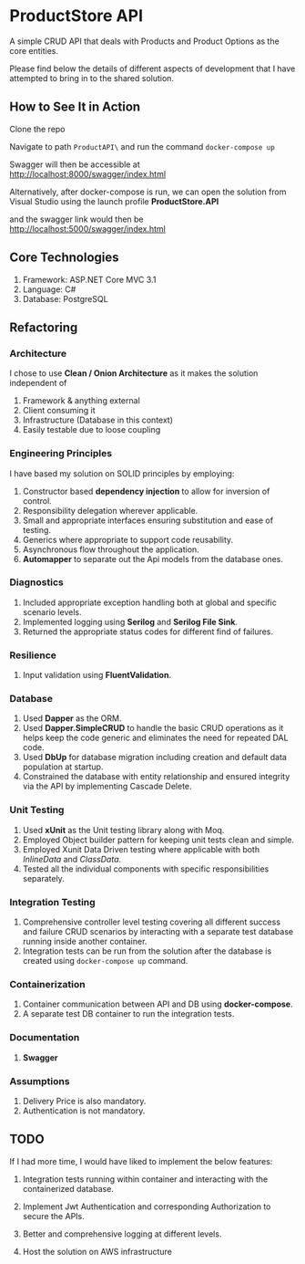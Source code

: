 # ProductStore API

A simple CRUD API that deals with Products and Product Options as the core entities.

Please find below the details of different aspects of development that I have attempted to bring in to the shared solution.


## How to See It in Action

Clone the repo

Navigate to path `ProductAPI\` and run the command `docker-compose up`

Swagger will then be accessible at  [http://localhost:8000/swagger/index.html](http://localhost:8000/swagger/index.html)  

Alternatively, after docker-compose is run, we can open the solution from Visual Studio using the launch profile **ProductStore.API**
 
and the swagger link would then be [http://localhost:5000/swagger/index.html](http://localhost:5000/swagger/index.html)


## Core Technologies

1. Framework: ASP.NET Core MVC 3.1
2. Language: C# 
3. Database: PostgreSQL

## Refactoring

### Architecture

I chose to use  **Clean / Onion Architecture** as it makes the solution independent of 
1. Framework & anything external
2. Client consuming it 
3. Infrastructure (Database in this context) 
4. Easily testable due to loose coupling

### Engineering Principles

I have based my solution on SOLID principles by employing: 

1. Constructor based **dependency injection** to allow for inversion of control.
2. Responsibility delegation wherever applicable.
3. Small and appropriate interfaces ensuring substitution and ease of testing.
4. Generics where appropriate to support code reusability.
5. Asynchronous flow throughout the application.
6. **Automapper** to separate out the Api models from the database ones.

### Diagnostics

1. Included appropriate exception handling both at global and specific scenario levels.
2. Implemented logging using  **Serilog** and **Serilog File Sink**.
3. Returned the appropriate status codes for different find of failures.

### Resilience
1. Input validation using **FluentValidation**.

### Database
1. Used **Dapper** as the ORM.
2. Used **Dapper.SimpleCRUD** to handle the basic CRUD operations as it helps keep the code generic and eliminates the need for repeated DAL code.
3. Used **DbUp** for database migration including creation and default data population at startup.   
4. Constrained the database with entity relationship and ensured integrity via the API by implementing Cascade Delete.

### Unit Testing
1. Used **xUnit** as the Unit testing library along with Moq.
2. Employed Object builder pattern for keeping unit tests clean and simple.
3. Employed Xunit Data Driven testing where applicable with both *InlineData* and *ClassData*.
4. Tested all the individual components with specific responsibilities separately. 

### Integration Testing
1. Comprehensive controller level testing covering all different success and failure CRUD scenarios by interacting with a separate test database running inside another container.
2. Integration tests can be run from the solution after the database is created using `docker-compose up` command.

### Containerization
1. Container communication between API and DB using **docker-compose**.
2. A separate test DB container to run the integration tests.
### Documentation
1. **Swagger** 

### Assumptions 
1. Delivery Price is also mandatory.
2. Authentication is not mandatory.

## TODO

If I had more time, I would have liked to implement the below features:

1. Integration tests running within container and interacting with the containerized database. 

2. Implement Jwt Authentication and corresponding Authorization to secure the APIs.

3. Better and comprehensive logging at different levels.

4. Host the solution on AWS infrastructure 

 
